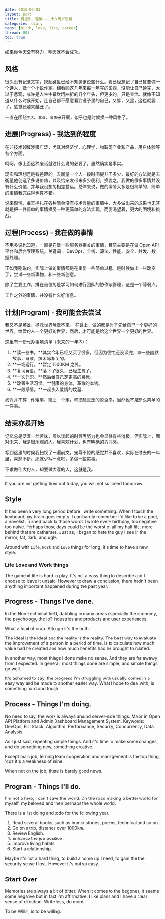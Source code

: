 ```yaml
---
date: 2015-06-03
layout: post
title: 待重头、涅槃——二十六周岁思绪
categories: diary
tags: [birth, love, life, career]
thread: 808
toc: true
---
```


如果你今天没有努力，明天就不会成功。

## 风格

很久没有记录文字，摸起键盘已经不知道该说些什么。我已经忘记了自己曾要做一个诗人，做一个小说作家。翻看回这几年来每一年写的东西，没能让自己读完，太过于悲观，或许是人生中最坎坷曲折的几个年头，但更多的，只是宣泄。就像不知道从什么时候开始，连自己都不愿意看到镜子里的自己，又胖，又黑，这也就罢了，感觉还越来越丑了。

一直在围绕`生活`、`事业`、`爱情`来开展，似乎也是时候换一种风格了。

<!-- more -->

## 进展(Progress) - 我达到的程度

在非技术领域涉猎广泛，尤其对经济学、心理学、物联网产业和产品、用户体验等各个方面。

呵呵，像上面这种废话就没什么说的必要了。虽然确实是事实。

现实和理想还是有差距的。去衡量一个人一段时间提升了多少，最好的方法就是去衡量他创造了多说价值，以及给亲友带来多少便利。换言之，我做的很多事情并没有什么价值，并与我设想的相差甚远。总体来说，做的事情大多是很简单的，简单的事情我完成得也算不错。

说来惭愧，每天挣扎在各种简单没有技术含量的事情中，大多做出来的成果也无非就是把一件简单的事情换另一种更简单的方法实现。而我渴望着，更大的困境和挑战。

## 过程(Process) - 我在做的事情

不用多说也知道，一直是在做一些服务器相关的事情，目前主要是在做 Open API 平台和后台管理系统。关键词： DevOps、全栈、算法、性能、安全、并发、数据处理。

正如我刚说的，实际上做的事情都是在重复一些简单过程。是时候做出一些改变了，尝试一些新事物，和一些新创意。

除了主要工作，排在首位的是学习如何进行团队的协作与管理，这是一个薄弱点。

工作之外的事情，并没有什么好消息。

## 计划(Program) - 我可能会去尝试

我又不是英雄，拯救世界我做不来。
在路上，做的都是为了先给自己一个更好的世界，给爱的人一个更好的世界，然后，才可能是给这个世界一个更好的世界。

这里有一份代办事项清单（未来的一年内）：

1. **读一些书。**其实今年已经又买了很多，但因为很忙还没读完，如一些幽默故事，诗歌，技术等相关的。
2. **一场远行。**暂定 1000KM 之外。
3. **复习英语。**落下了很久，已经生疏了。
4. **一次升职。**然后给自己定更高的目标。
5. **改善生活习惯。**健康的身体，革命的本钱。
6. **一段感情。**一起步入爱情的坟墓。

或许并不算一件难事，建立一个家，积攒起匮乏的安全感。当然也不是那么简单的一件事。

## 结束亦是开始

记忆总是泛着一丝苦味，所以谈起的时候再努力也会显得有些消极，但实际上，面对未来，我是很乐观的人。我喜欢计划，也有明确的方向感。

写到这里的时候我扫视了一遍前文，宠辱不惊的感觉并不喜欢，实际在过去的一年里，喜悲不断。那就少写一点吧，多做一些实事。

不求做伟大的人，却要做大写的人，这就是我。

---

If you are not getting tired out today, you will not succeed tomorrow.

## Style

It has been a very long period before I write something. When I touch the keyboard, my brain goes empty. I can hardly remember I'd like to be a poet, a novelist. Turned back to those words I wrote every birthday, too negative too naive. Perhaps those days could be the worst of all my half life, more behind that are catharses. Just as, I began to hate the guy I see in the mirror, fat, dark, and ugly.

Around with `Life`, `Work` and `Love` things for long, it's time to have a new style.

### Life Love and Work things

The game of life is hard to play. It's not a easy thing to describe and I choose to leave it unsaid. However to draw a conclusion, there hadn't been anything important happened during the past year.

## Progress - Things I've done.

In the Non-Technical field, dabbling in many areas especially the economy, the psychology, the IoT industries and products and user experiences.

What a load of crap. Altough it's the truth.

The ideal is the ideal and the reality is the reality. The best way to evaluate the improvement of a person in a period of time, is to calculate how much value had he created and how much benefits had he brought to ralated.

In another way, most things I done make no sense. And they are far awawy from I expected. In general, most things done are simple, and simple things go well.

It's ashamed to say, the progress I'm struggling with usually comes in a easy way and be made to another easier way. What I hope to deal with, is something hard and tough.

## Process - Things I'm doing.

No need to say, the work is always around server-side things. Major in Open API Platform and Admin Dashboard Management System. Keywords: DevOps, Full Stack, Algorithm, Performance, Security, Concurrency, Data Analysis.

As I just said, repeating simple things. And it's time to make some changes, and do something new, something creative.

Except main job, lerning team cooperation and management is the top thing, 'coz it's a weakness of mine.

When not on the job, there is barely good news.

## Program - Things I'll do.

I'm not a hero, I can't save the world. On the road making a better world for myself, my beloved and then perhaps the whole world.

There is a list doing and todo for the following year.

1. Read several books, such as humor stories, poems, technical and so on.
2. Go on a trip, distance over 1000km.
3. Review English.
4. Enhance the job position.
5. Improve living habits.
6. Start a relationship.

Maybe it's not a hard thing, to build a home up I need, to gain the the security sense I lost. However it's not so easy.

## Start Over

Memories are always a bit of bitter. When it comes to the begones, it seems some negative but in fact I'm affirmative. I like plans and I have a clear sense of direction. Write less, do more.

To be Willin, is to be willing.
